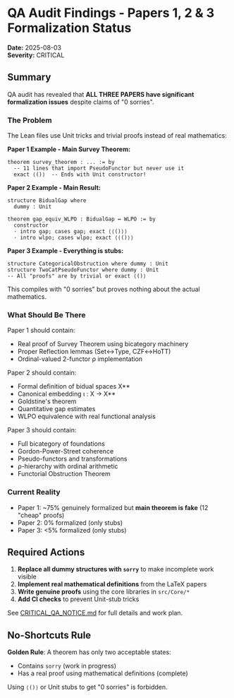 # QA Audit Findings - Papers 1, 2 & 3 Formalization Status

**Date:** 2025-08-03  
**Severity:** CRITICAL

## Summary

QA audit has revealed that **ALL THREE PAPERS have significant formalization issues** despite claims of "0 sorries".

### The Problem

The Lean files use Unit tricks and trivial proofs instead of real mathematics:

**Paper 1 Example - Main Survey Theorem:**
```lean
theorem survey_theorem : ... := by
  -- 11 lines that import PseudoFunctor but never use it
  exact ⟨()⟩  -- Ends with Unit constructor!
```

**Paper 2 Example - Main Result:**
```lean
structure BidualGap where
  dummy : Unit

theorem gap_equiv_WLPO : BidualGap ↔ WLPO := by
  constructor
  · intro gap; cases gap; exact ⟨⟨()⟩⟩
  · intro wlpo; cases wlpo; exact ⟨⟨()⟩⟩
```

**Paper 3 Example - Everything is stubs:**
```lean
structure CategoricalObstruction where dummy : Unit
structure TwoCatPseudoFunctor where dummy : Unit
-- All "proofs" are by trivial or exact ⟨()⟩
```

This compiles with "0 sorries" but proves nothing about the actual mathematics.

### What Should Be There

Paper 1 should contain:
- Real proof of Survey Theorem using bicategory machinery
- Proper Reflection lemmas (Set↔Type, CZF↔HoTT)
- Ordinal-valued 2-functor ρ implementation

Paper 2 should contain:
- Formal definition of bidual spaces X**
- Canonical embedding ι : X → X**
- Goldstine's theorem
- Quantitative gap estimates
- WLPO equivalence with real functional analysis

Paper 3 should contain:
- Full bicategory of foundations
- Gordon-Power-Street coherence
- Pseudo-functors and transformations
- ρ-hierarchy with ordinal arithmetic
- Functorial Obstruction Theorem

### Current Reality

- Paper 1: ~75% genuinely formalized but **main theorem is fake** (12 "cheap" proofs)
- Paper 2: 0% formalized (only stubs)
- Paper 3: <5% formalized (only stubs)

## Required Actions

1. **Replace all dummy structures with `sorry`** to make incomplete work visible
2. **Implement real mathematical definitions** from the LaTeX papers
3. **Write genuine proofs** using the core libraries in `src/Core/*`
4. **Add CI checks** to prevent Unit-stub tricks

See [CRITICAL_QA_NOTICE.md](/CRITICAL_QA_NOTICE.md) for full details and work plan.

## No-Shortcuts Rule

**Golden Rule**: A theorem has only two acceptable states:
- Contains `sorry` (work in progress)
- Has a real proof using mathematical definitions (complete)

Using `⟨()⟩` or Unit stubs to get "0 sorries" is forbidden.